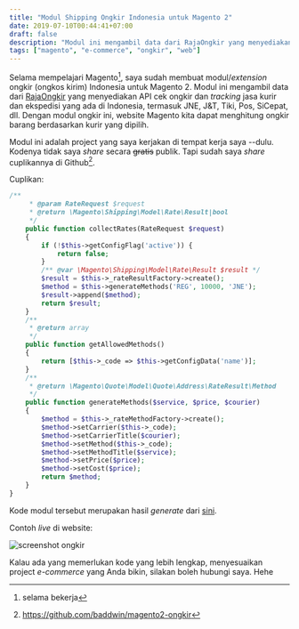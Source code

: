 ```yaml
---
title: "Modul Shipping Ongkir Indonesia untuk Magento 2"
date: 2019-07-10T00:44:41+07:00
draft: false
description: "Modul ini mengambil data dari RajaOngkir yang menyediakan API cek ongkir dan tracking jasa kurir dan ekspedisi yang ada di Indonesia"
tags: ["magento", "e-commerce", "ongkir", "web"]
---
```


Selama mempelajari Magento[^1], saya sudah membuat modul/_extension_
ongkir (ongkos kirim) Indonesia untuk Magento 2. Modul ini mengambil data
dari [RajaOngkir](http://rajaongkir.com) yang menyediakan API cek ongkir dan _tracking_
jasa kurir dan ekspedisi yang ada di Indonesia,
termasuk JNE, J&T, Tiki, Pos, SiCepat, dll.
Dengan modul ongkir ini, website Magento kita dapat menghitung
ongkir barang berdasarkan kurir yang dipilih.

Modul ini adalah project yang saya kerjakan di tempat kerja saya --dulu.
Kodenya tidak saya _share_ secara ~~gratis~~ publik.
Tapi sudah saya _share_ cuplikannya di Github[^2].

Cuplikan:<!--more-->
```php
/**
     * @param RateRequest $request
     * @return \Magento\Shipping\Model\Rate\Result|bool
     */
    public function collectRates(RateRequest $request)
    {
        if (!$this->getConfigFlag('active')) {
            return false;
        }
        /** @var \Magento\Shipping\Model\Rate\Result $result */
        $result = $this->_rateResultFactory->create();
        $method = $this->generateMethods('REG', 10000, 'JNE');
        $result->append($method);
        return $result;
    }
    /**
     * @return array
     */
    public function getAllowedMethods()
    {
        return [$this->_code => $this->getConfigData('name')];
    }
    /**
     * @return \Magento\Quote\Model\Quote\Address\RateResult\Method
     */
    public function generateMethods($service, $price, $courier)
    {
        $method = $this->_rateMethodFactory->create();
        $method->setCarrier($this->_code);
        $method->setCarrierTitle($courier);
        $method->setMethod($this->_code);
        $method->setMethodTitle($service);
        $method->setPrice($price);
        $method->setCost($price);
        return $method;
    }
}
```

Kode modul tersebut merupakan hasil _generate_ dari
[sini](https://cedcommerce.com/magento-2-module-creator/shipping-module).

Contoh _live_ di website:

![screenshot ongkir](/img/2019/07/ongkir.png)

Kalau ada yang memerlukan kode yang lebih lengkap,
menyesuaikan project _e-commerce_ yang Anda bikin,
silakan boleh hubungi saya. Hehe

[^1]: selama bekerja
[^2]: https://github.com/baddwin/magento2-ongkir

